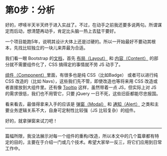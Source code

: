 第0步：分析
========

好的，啰嗦半天半天终于进入实战了。不过，在动手之前我还要多说两句。所谓谋定而后动，想清楚再动手，肯定比头脑一热上去猛干要好。

一个项目能跑5年，说明其设计大体上还是过硬的。所以一开始最好不要动其根本，先找比较独立的一块儿来弄最为合适。

我们看一眼 Bootstrap 的[文档](https://v4-alpha.getbootstrap.com/getting-started/introduction/)，首先 [布局（Layout）](https://v4-alpha.getbootstrap.com/layout/overview/) 和 [内容（Content）](https://v4-alpha.getbootstrap.com/content/reboot/) 的部分就不需要组件化了，CSS 搞得定的事情就不劳 JS 动手了。

[组件（Component）](https://v4-alpha.getbootstrap.com/components/alerts/)里面，有很多也是纯 CSS（比如Badge） 或者可以进行纯 CSS 改造的（比如 Navs），这些我们先不管，即使改造也等将来用 CSS 改造或者直接放到大组件里。还有像 [Tooltip](https://v4-alpha.getbootstrap.com/components/tooltips/) 这样，虽然带着一点 JS，但实际上对 JS 的需求很低，我们也不用管它，只要 jQuery 一日不死，这些旧臣都能尽忠报国。

看来看去，最值得拿来入手的应该是 [弹窗（Modal）](https://v4-alpha.getbootstrap.com/components/modal/) 和 [通知（Alert）](https://v4-alpha.getbootstrap.com/components/alerts/) 之类和主要业务逻辑关系不大，自身可定制性比较强（JS 比较复杂）的组件。

好的，就拿弹窗来试刀吧！

--------

篇幅所限，我没法展示对每一个组件的重构/改造，所以本文中的几个篇章都有特定的目的，主要在于介绍一门或几个技术。希望大家举一反三，将它们应用到日常工作中。